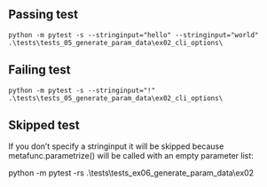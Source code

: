 
## Passing test

`python -m pytest -s --stringinput="hello" --stringinput="world" .\tests\tests_05_generate_param_data\ex02_cli_options\`

## Failing test

`python -m pytest -s --stringinput="!" .\tests\tests_05_generate_param_data\ex02_cli_options\`

## Skipped test

If you don’t specify a stringinput it will be skipped because metafunc.parametrize() will be called with an empty parameter list:

python -m pytest -rs .\tests\tests_ex06_generate_param_data\ex02

